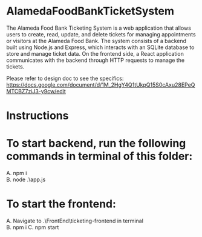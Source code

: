 ﻿# AlamedaFoodBankTicketSystem

The Alameda Food Bank Ticketing System is a web application that allows users to create, read, update, and delete tickets for managing appointments or visitors at the Alameda Food Bank. The system consists of a backend built using Node.js and Express, which interacts with an SQLite database to store and manage ticket data. On the frontend side, a React application communicates with the backend through HTTP requests to manage the tickets.

Please refer to design doc to see the specifics: https://docs.google.com/document/d/1M_2HgY4Q1tUkpQ15S0cAxu28EPeQMTCBZ7ziJ3-y9cw/edit

# Instructions
# To start backend, run the following commands in terminal of this folder:  
A. npm i  
B. node .\app.js  

# To start the frontend:  
A. Navigate to .\FrontEnd\ticketing-frontend in terminal  
B. npm i
C. npm start
